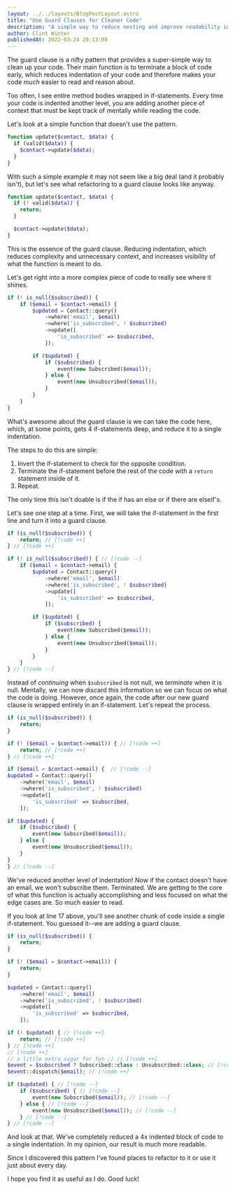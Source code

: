 ```yaml
---
layout: ../../layouts/BlogPostLayout.astro
title: "Use Guard Clauses for Cleaner Code"
description: "A simple way to reduce nesting and improve readability in your code."
author: Clint Winter
publishedAt: 2022-03-24 20:13:08
---
```


The guard clause is a nifty pattern that provides a super-simple way to clean up your code. Their main function is to terminate a block of code early, which reduces indentation of your code and therefore makes your code *much* easier to read and reason about.

Too often, I see entire method bodies wrapped in if-statements. Every time your code is indented another level, you are adding another piece of context that must be kept track of mentally while reading the code.

Let's look at a simple function that doesn't use the pattern.

```php
function update($contact, $data) {
  if (valid($data)) {
    $contact->update($data);
  }
}
```

With such a simple example it may not seem like a big deal (and it probably isn't), but let's see what refactoring to a guard clause looks like anyway.

```php
function update($contact, $data) {
  if (! valid($data)) {
    return;
  }

  $contact->update($data);
}
```

This is the essence of the guard clause. Reducing indentation, which reduces complexity and unnecessary context, and increases visibility of what the function is meant to do.

Let's get right into a more complex piece of code to really see where it shines.

```php
if (! is_null($subscribed)) {
    if ($email = $contact->email) {
        $updated = Contact::query()
            ->where('email', $email)
            ->where('is_subscribed', ! $subscribed)
            ->update([
                'is_subscribed' => $subscribed,
            ]);

        if ($updated) {
            if ($subscribed) {
                event(new Subscribed($email));
            } else {
                event(new Unsubscribed($email));
            }
        }
    }
}
```

What's awesome about the guard clause is we can take the code here, which, at some points, gets 4 if-statements deep, and reduce it to a single indentation.

The steps to do this are simple:
1. Invert the if-statement to check for the opposite condition.
2. Terminate the if-statement before the rest of the code with a `return` statement inside of it.
3. Repeat.

The only time this isn't doable is if the if has an else or if there are elseif's.

Let's see one step at a time. First, we will take the if-statement in the first line and turn it into a guard clause.

```php
if (is_null($subscribed)) {
    return; // [!code ++]
} // [!code ++]

if (! is_null($subscribed)) { // [!code --]
    if ($email = $contact->email) {
        $updated = Contact::query()
            ->where('email', $email)
            ->where('is_subscribed', ! $subscribed)
            ->update([
                'is_subscribed' => $subscribed,
            ]);

        if ($updated) {
            if ($subscribed) {
                event(new Subscribed($email));
            } else {
                event(new Unsubscribed($email));
            }
        }
    }
} // [!code --]

```

Instead of *continuing* when `$subscribed` is not null, we *terminate* when it is null. Mentally, we can now discard this information so we can focus on what the code is doing. However, once again, the code after our new guard clause is wrapped entirely in an if-statement. Let's repeat the process.

```php
if (is_null($subscribed)) {
    return;
}

if (! ($email = $contact->email)) { // [!code ++]
    return; // [!code ++]
} // [!code ++]

if ($email = $contact->email) {  // [!code --]
$updated = Contact::query()
    ->where('email', $email)
    ->where('is_subscribed', ! $subscribed)
    ->update([
        'is_subscribed' => $subscribed,
    ]);

if ($updated) {
    if ($subscribed) {
        event(new Subscribed($email));
    } else {
        event(new Unsubscribed($email));
    }
}
} // [!code --]
```

We've reduced another level of indentation! Now if the contact doesn't have an email, we won't subscribe them. Terminated. We are getting to the core of what this function is actually accomplishing and less focused on what the edge cases are. So much easier to read.

If you look at line 17 above, you'll see another chunk of code inside a single if-statement. You guessed it--we are adding a guard clause.

```php
if (is_null($subscribed)) {
    return;
}

if (! ($email = $contact->email)) {
    return;
}

$updated = Contact::query()
    ->where('email', $email)
    ->where('is_subscribed', ! $subscribed)
    ->update([
        'is_subscribed' => $subscribed,
    ]);

if (! $updated) { // [!code ++]
    return; // [!code ++]
} // [!code ++]
// [!code ++]
// a little extra sugar for fun ;) // [!code ++]
$event = $subscribed ? Subscribed::class : Unsubscribed::class; // [!code ++]
$event::dispatch($email); // [!code ++]

if ($updated) { // [!code --]
    if ($subscribed) { // [!code --]
        event(new Subscribed($email)); // [!code --]
    } else { // [!code --]
        event(new Unsubscribed($email)); // [!code --]
    } // [!code --]
} // [!code --]
```

And look at that. We've completely reduced a 4x indented block of code to a single indentation. In my opinion, our result is much more readable. 

Since I discovered this pattern I've found places to refactor to it or use it just about every day.

I hope you find it as useful as I do. Good luck!

